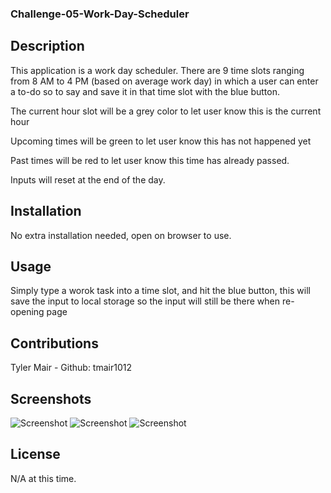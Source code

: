 ### Challenge-05-Work-Day-Scheduler

## Description
This application is a work day scheduler. There are 9 time slots ranging from 8 AM to 4 PM (based on average work day) in which a user can enter a to-do so to say and save it in that time slot with the blue button.

The current hour slot will be a grey color to let user know this is the current hour

Upcoming times will be green to let user know this has not happened yet

Past times will be red to let user know this time has already passed.

Inputs will reset at the end of the day.

## Installation
No extra installation needed, open on browser to use.

## Usage
Simply type a worok task into a time slot, and hit the blue button, this will save the input to local storage so the input will still be there when re-opening page

## Contributions
Tyler Mair - Github: tmair1012

## Screenshots
![Screenshot](https://user-images.githubusercontent.com/87788050/137357862-9c1948e8-68cb-4ca0-99fc-4e8fbec4b3f7.png)
![Screenshot](https://user-images.githubusercontent.com/87788050/137358006-5a65826e-05c7-4abb-a58f-b5203e3918e2.png)
![Screenshot](https://user-images.githubusercontent.com/87788050/137358102-241c7e4d-083e-4a11-9a8c-b3b123c89485.png)

## License
N/A at this time.
